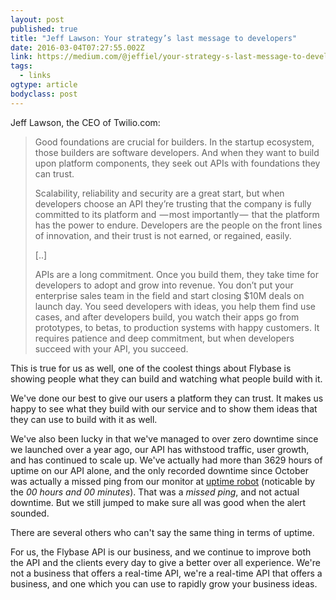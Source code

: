 ```yaml
---
layout: post 
published: true
title: "Jeff Lawson: Your strategy’s last message to developers" 
date: 2016-03-04T07:27:55.002Z 
link: https://medium.com/@jeffiel/your-strategy-s-last-message-to-developers-ff901cdf4a55#.tg37ir26k 
tags:
  - links
ogtype: article 
bodyclass: post 
---
```


Jeff Lawson, the CEO of Twilio.com:

> Good foundations are crucial for builders. In the startup ecosystem, those builders are software developers. And when they want to build upon platform components, they seek out APIs with foundations they can trust.
> 
> Scalability, reliability and security are a great start, but when developers choose an API they’re trusting that the company is fully committed to its platform and  — most importantly —  that the platform has the power to endure. Developers are the people on the front lines of innovation, and their trust is not earned, or regained, easily.
> 
> [..]
> 
> APIs are a long commitment. Once you build them, they take time for developers to adopt and grow into revenue. You don’t put your enterprise sales team in the field and start closing $10M deals on launch day. You seed developers with ideas, you help them find use cases, and after developers build, you watch their apps go from prototypes, to betas, to production systems with happy customers. It requires patience and deep commitment, but when developers succeed with your API, you succeed.

This is true for us as well, one of the coolest things about Flybase is showing people what they can build and watching what people build with it.

We've done our best to give our users a platform they can trust. It makes us happy to see what they build with our service and to show them ideas that they can use to build with it as well.

We've also been lucky in that we've managed to over zero downtime since we launched over a year ago, our API has withstood traffic, user growth, and has continued to scale up. We've actually had more than 3629 hours of uptime on our API alone, and the only recorded downtime since October was actually a missed ping from our monitor at [uptime robot](https://dl.dropboxusercontent.com/u/461614/uptime.png) (noticable by the _00 hours and 00 minutes_). That was a _missed ping_, and not actual downtime. But we still jumped to make sure all was good when the alert sounded.

There are several others who can't say the same thing in terms of uptime.

For us, the Flybase API is our business, and we continue to improve both the API and the clients every day to give a better over all experience. We're not a business that offers a real-time API, we're a real-time API that offers a business, and one which you can use to rapidly grow your business ideas.
